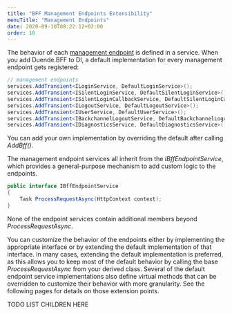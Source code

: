 ```yaml
---
title: "BFF Management Endpoints Extensibility"
menuTitle: "Management Endpoints"
date: 2020-09-10T08:22:12+02:00
order: 10
---
```


The behavior of each [management endpoint](/identityserver/v6/bff/session/management) is defined in a service. When you add Duende.BFF to DI, a default implementation for every management endpoint gets registered:

```csharp
// management endpoints
services.AddTransient<ILoginService, DefaultLoginService>();
services.AddTransient<ISilentLoginService, DefaultSilentLoginService>();
services.AddTransient<ISilentLoginCallbackService, DefaultSilentLoginCallbackService>();
services.AddTransient<ILogoutService, DefaultLogoutService>();
services.AddTransient<IUserService, DefaultUserService>();
services.AddTransient<IBackchannelLogoutService, DefaultBackchannelLogoutService>();
services.AddTransient<IDiagnosticsService, DefaultDiagnosticsService>();
```

You can add your own implementation by overriding the default after calling *AddBff()*.

The management endpoint services all inherit from the *IBffEndpointService*, which provides a general-purpose mechanism to add custom logic to the endpoints. 

```cs
public interface IBffEndpointService
{
    Task ProcessRequestAsync(HttpContext context);
}
```

None of the endpoint services contain additional members beyond *ProcessRequestAsync*.

You can customize the behavior of the endpoints either by implementing the appropriate interface or by extending the default implementation of that interface. In many cases, extending the default implementation is preferred, as this allows you to keep most of the default behavior by calling the base *ProcessRequestAsync* from your derived class. Several of the default endpoint service implementations also define virtual methods that can be overridden to customize their behavior with more granularity. See the following pages for details on those extension points.

TODO LIST CHILDREN HERE